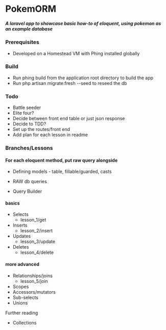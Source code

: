 # PokemORM

##### A laravel app to showcase basic how-to of eloquent, using pokemon as an example database

### Prerequisites
- Developed on a Homestead VM with Phing installed globally

### Build
- Run phing build from the application root directory to build the app
- Run php artisan migrate:fresh --seed to reseed the db

### Todo
- Battle seeder
- Elite four?
- Decide between front end table or just json response
- Decide to TDD?
- Set up the routes/front end
- Add plan for each lesson in readme

### Branches/Lessons
#### For each eloquent method, put raw query alongside
- Defining models - table, fillable/guarded, casts

- RAW db queries
- Query Builder
#### basics
- Selects
    - lesson_1/get
- Inserts
    - lesson_2/insert
- Updates
    - lesson_3/update
- Deletes
    - lesson_4/delete
#### more advanced
- Relationships/joins
    - lesson_5/join
- Scopes
- Accessors/mutators
- Sub-selects
- Unions

Further reading
- Collections
